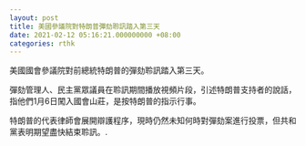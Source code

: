 ```yaml
---
layout: post
title: 美國參議院對特朗普彈劾聆訊踏入第三天
date: 2021-02-12 05:16:21.000000000 +08:00
categories: rthk
---
```


美國國會參議院對前總統特朗普的彈劾聆訊踏入第三天。

彈劾管理人、民主黨眾議員在聆訊期間播放視頻片段，引述特朗普支持者的說話，指他們1月6日闖入國會山莊，是按特朗普的指示行事。

特朗普的代表律師會展開辯護程序，現時仍然未知何時對彈劾案進行投票，但共和黨表明期望盡快結束聆訊。.
